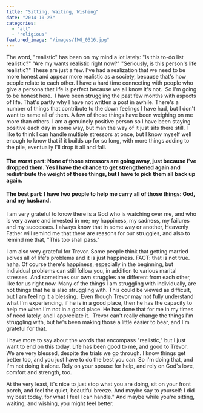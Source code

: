 ```yaml
---
title: "Sitting, Waiting, Wishing"
date: "2014-10-23"
categories: 
  - "all"
  - "religious"
featured_image: "/images/IMG_0316.jpg"
---
```


The word, "realistic" has been on my mind a lot lately: "Is this to-do list realistic?" "Are my wants realistic right now?" "Seriously, is this person's life realistic?" These are just a few. I've had a realization that we need to be more honest and appear more realistic as a society, because that's how people relate to each other. I have a hard time connecting with people who give a persona that life is perfect because we all know it's not.  So I'm going to be honest here.  I have been struggling the past few months with aspects of life. That's partly why I have not written a post in awhile. There's a number of things that contribute to the down feelings I have had, but I don't want to name all of them. A few of those things have been weighing on me more than others. I am a genuinely positive person so I have been staying positive each day in some way, but man the way of it just sits there still. I like to think I can handle multiple stressors at once, but I know myself well enough to know that if it builds up for so long, with more things adding to the pile, eventually I'll drop it all and fall.

#### The worst part: None of those stressors are going away, just because I've dropped them. Yes I have the chance to get strengthened again and redistribute the weight of these things, but I have to pick them all back up again.

#### The best part: I have two people to help me carry all of those things: God, and my husband.

I am very grateful to know there is a God who is watching over me, and who is very aware and invested in me; my happiness, my sadness, my failures and my successes. I always know that in some way or another, Heavenly Father will remind me that there are reasons for our struggles, and also to remind me that, "This too shall pass."

I am also very grateful for Trevor. Some people think that getting married solves all of life's problems and it is just happiness. FACT: that is not true. haha. Of course there's happiness, especially in the beginning, but individual problems can still follow you, in addition to various marital stresses. And sometimes our own struggles are different from each other, like for us right now. Many of the things I am struggling with individually, are not things that he is also struggling with. This could be viewed as difficult, but I am feeling it a blessing.  Even though Trevor may not fully understand what I'm experiencing, if he is in a good place, then he has the capacity to help me when I'm not in a good place. He has done that for me in my times of need lately, and I appreciate it.  Trevor can't really change the things I'm struggling with, but he's been making those a little easier to bear, and I'm grateful for that.

I have more to say about the words that encompass "realistic," but I just want to end on this today. Life has been good to me, and good to Trevor. We are very blessed, despite the trials we go through. I know things get better too, and you just have to do the best you can. So I'm doing that, and I'm not doing it alone. Rely on your spouse for help, and rely on God's love, comfort and strength, too.

At the very least, it's nice to just stop what you are doing, sit on your front porch, and feel the quiet, beautiful breeze. And maybe say to yourself: I did my best today, for what I feel I can handle." And maybe while you're sitting, waiting, and wishing, you might feel better.

